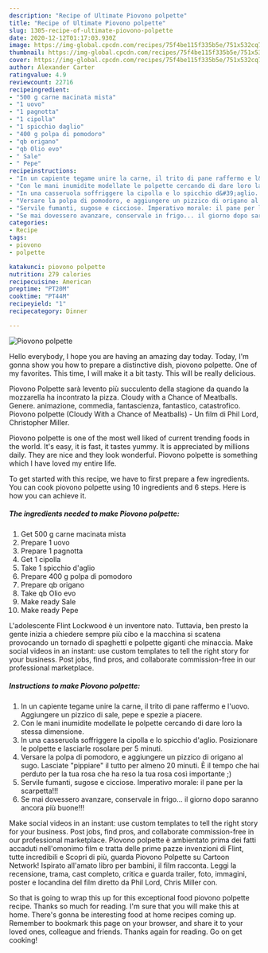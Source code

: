 ```yaml
---
description: "Recipe of Ultimate Piovono polpette"
title: "Recipe of Ultimate Piovono polpette"
slug: 1305-recipe-of-ultimate-piovono-polpette
date: 2020-12-12T01:17:03.930Z
image: https://img-global.cpcdn.com/recipes/75f4be115f335b5e/751x532cq70/piovono-polpette-recipe-main-photo.jpg
thumbnail: https://img-global.cpcdn.com/recipes/75f4be115f335b5e/751x532cq70/piovono-polpette-recipe-main-photo.jpg
cover: https://img-global.cpcdn.com/recipes/75f4be115f335b5e/751x532cq70/piovono-polpette-recipe-main-photo.jpg
author: Alexander Carter
ratingvalue: 4.9
reviewcount: 22716
recipeingredient:
- "500 g carne macinata mista"
- "1 uovo"
- "1 pagnotta"
- "1 cipolla"
- "1 spicchio daglio"
- "400 g polpa di pomodoro"
- "qb origano"
- "qb Olio evo"
- " Sale"
- " Pepe"
recipeinstructions:
- "In un capiente tegame unire la carne, il trito di pane raffermo e l&#39;uovo. Aggiungere un pizzico di sale, pepe e spezie a piacere."
- "Con le mani inumidite modellate le polpette cercando di dare loro la stessa dimensione."
- "In una casseruola soffriggere la cipolla e lo spicchio d&#39;aglio. Posizionare le polpette e lasciarle rosolare per 5 minuti."
- "Versare la polpa di pomodoro, e aggiungere un pizzico di origano al sugo. Lasciate &#34;pippiare&#34; il tutto per almeno 20 minuti. È il tempo che hai perduto per la tua rosa che ha reso la tua rosa così importante ;)"
- "Servile fumanti, sugose e cicciose. Imperativo morale: il pane per la scarpetta!!!"
- "Se mai dovessero avanzare, conservale in frigo... il giorno dopo saranno ancora più buone!!!"
categories:
- Recipe
tags:
- piovono
- polpette

katakunci: piovono polpette 
nutrition: 279 calories
recipecuisine: American
preptime: "PT20M"
cooktime: "PT44M"
recipeyield: "1"
recipecategory: Dinner

---
```



![Piovono polpette](https://img-global.cpcdn.com/recipes/75f4be115f335b5e/751x532cq70/piovono-polpette-recipe-main-photo.jpg)

Hello everybody, I hope you are having an amazing day today. Today, I'm gonna show you how to prepare a distinctive dish, piovono polpette. One of my favorites. This time, I will make it a bit tasty. This will be really delicious.

Piovono Polpette sarà levento più succulento della stagione da quando la mozzarella ha incontrato la pizza. Cloudy with a Chance of Meatballs. Genere. animazione, commedia, fantascienza, fantastico, catastrofico. Piovono polpette (Cloudy With a Chance of Meatballs) - Un film di Phil Lord, Christopher Miller.

Piovono polpette is one of the most well liked of current trending foods in the world. It's easy, it is fast, it tastes yummy. It is appreciated by millions daily. They are nice and they look wonderful. Piovono polpette is something which I have loved my entire life.


To get started with this recipe, we have to first prepare a few ingredients. You can cook piovono polpette using 10 ingredients and 6 steps. Here is how you can achieve it.

<!--inarticleads1-->

##### The ingredients needed to make Piovono polpette:

1. Get 500 g carne macinata mista
1. Prepare 1 uovo
1. Prepare 1 pagnotta
1. Get 1 cipolla
1. Take 1 spicchio d&#39;aglio
1. Prepare 400 g polpa di pomodoro
1. Prepare qb origano
1. Take qb Olio evo
1. Make ready  Sale
1. Make ready  Pepe


L&#39;adolescente Flint Lockwood è un inventore nato. Tuttavia, ben presto la gente inizia a chiedere sempre più cibo e la macchina si scatena provocando un tornado di spaghetti e polpette giganti che minaccia. Make social videos in an instant: use custom templates to tell the right story for your business. Post jobs, find pros, and collaborate commission-free in our professional marketplace. 

<!--inarticleads2-->

##### Instructions to make Piovono polpette:

1. In un capiente tegame unire la carne, il trito di pane raffermo e l&#39;uovo. Aggiungere un pizzico di sale, pepe e spezie a piacere.
1. Con le mani inumidite modellate le polpette cercando di dare loro la stessa dimensione.
1. In una casseruola soffriggere la cipolla e lo spicchio d&#39;aglio. Posizionare le polpette e lasciarle rosolare per 5 minuti.
1. Versare la polpa di pomodoro, e aggiungere un pizzico di origano al sugo. Lasciate &#34;pippiare&#34; il tutto per almeno 20 minuti. È il tempo che hai perduto per la tua rosa che ha reso la tua rosa così importante ;)
1. Servile fumanti, sugose e cicciose. Imperativo morale: il pane per la scarpetta!!!
1. Se mai dovessero avanzare, conservale in frigo... il giorno dopo saranno ancora più buone!!!


Make social videos in an instant: use custom templates to tell the right story for your business. Post jobs, find pros, and collaborate commission-free in our professional marketplace. Piovono polpette è ambientato prima dei fatti accaduti nell&#39;omonimo film e tratta delle prime pazze invenzioni di Flint, tutte incredibili e Scopri di più, guarda Piovono Polpette su Cartoon Network! Ispirato all&#39;amato libro per bambini, il film racconta. Leggi la recensione, trama, cast completo, critica e guarda trailer, foto, immagini, poster e locandina del film diretto da Phil Lord, Chris Miller con. 

So that is going to wrap this up for this exceptional food piovono polpette recipe. Thanks so much for reading. I'm sure that you will make this at home. There's gonna be interesting food at home recipes coming up. Remember to bookmark this page on your browser, and share it to your loved ones, colleague and friends. Thanks again for reading. Go on get cooking!
